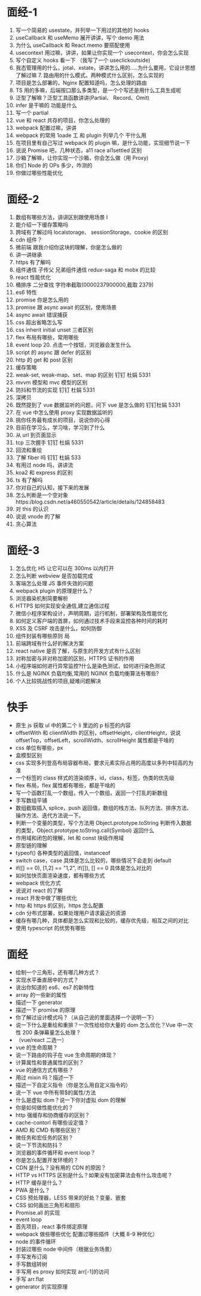 # 面经-1

1. 写一个简易的 usestate，并列举一下用过的其他的 hooks
2. useCallback 和 useMemo 展开讲讲，写个 demo 用法
3. 为什么 useCallback 和 React.memo 要搭配使用
4. usecontext 用过嘛，讲讲，如果让你实现一个 usecontext，你会怎么实现
5. 写个自定义 hooks 看一下 （我写了一个 useclickoutside)
6. 我态管理用的什么，jotal、xstate，讲讲怎么用的…..为什么要用，它设计恩想了解过嘛 7. 路由用的什么模式。两种模式什么区别，怎么实现的
7. 项目是怎么部署的，Nginx 配置知道吗，怎么处理的路由
8. TS 用的多嘛，后端按口那么多类型，是一个个写还是用什么工具生成呢
9. 泛型了解嘛？泛型工具函数讲讲(Partial、 Record、Omit)
10. infer 是干嘛的 功能是什么
11. 写一个 partial
12. vue 和 react 共存的项目，你怎么处理的
13. webpack 配置过嘛，讲讲
14. webpack 的常用 1oade 工 和 plugin 列举几个 干什么用
15. 在项目里有自己写过 webpack 的 plugin 嘛，是什么功能，实现细节说一下
16. 说说 Promise 吧，几种状态，a11 race al1settled 区别
17. 沙箱了解嘛，让你实现一个沙箱，你会怎么做（用 Proxy)
18. 你们 Node 的 OPs 多少，咋测的
19. 你做过哪些性能优化

# 面经-2

1. 数组有哪些方法，讲讲区别跟使用场景 ا
2. 能介绍一下缓存策略吗
3. 跨域有了解过吗 localstorage、 sessionStorage、cookie 的区别
4. cdn 组件？
5. 微前端 跟我介绍你这块的理解，你是怎么做的
6. 讲一讲继承
7. https 有了解吗
8. 组件通信 子传父 兄弟组件通信 redux-saga 和 mobx 的比较
9. react 性能优化
10. 桶排序 二分查找 字符串截取(0000237900000,截取 2379)
11. es6 特性
12. promise 你是怎么用的
13. promise 跟 async await 的区别，使用场景
14. async await 错误捕获
15. css 超出省略怎么写
16. css inherit initial unset 三者区别
17. flex 布局有哪些，常用哪些
18. event loop 20. 点击一个按钮，浏览器会发生什么
19. script 的 async 跟 defer 的区别
20. http 的 get 和 post 区别
21. 缓存策略
22. weak-set, weak-map、set、map 的区别 钉钉 杜娟 5331
23. mvvm 模型和 mvc 模型的区别
24. 防抖和节流的实现 钉钉 杜娟 5331
25. 深拷贝
26. 既然提到了 vue 数据监听的问题，问下 vue 是怎么做的 钉钉杜娟 5331
27. 在 vue 中怎么使用 proxy 实现数据监听的
28. 挑你任务最有成长的项目，说说你的心得
29. 目前在学习么，学习啥，学习到了什么
30. 从 url 到页面显示
31. tcp 三次握手 钉钉 杜娟 5331
32. 回流和重绘
33. 了解 fiber 吗 钉钉 杜娟 533
34. 有用过 node 吗，讲讲流
35. koa2 和 express 的区别
36. ts 有了解吗
37. 你对自己的认知，接下来的发展
38. 怎么判断是一个空对象 https:/blog.csdn.net/a460550542/article/details/124858483
39. 对 this 的认识
40. 说说 vnode 的了解
41. 贪心算法

# 面经-3

1. 怎么优化 H5 让它可以在 300ms 以内打开
2. 怎么判断 webview 是否加载完成
3. 客端怎么处理 JS 事件失效的问题
4. webpack plugin 的原理是什么？
5. 浏览器染机制简要解析
6. HTTPS 如何实现安全通信,建立通信过程
7. 微信小程序架构设计，声明周期，运行机制，部署架构及性能优化
8. 如何定义客户端的首屏，如何通过技术手段来监控各种时间的耗时
9. XSS 及 CSRF 攻击是什么，如何防御
10. 组件封装有哪些原则 局
11. 前端跨域有什么好的解决方案
12. react native 是否了解，与原生的开发方式有什么区别
13. 对称加密与非对称加密的区别，HTTPS 证书的作用
14. 小程序端如何进行异常监控?什么是染色测试，如何进行染色测试
15. 什么是 NGINX 负载均衡,常用的 NGINX 负载均衡算法有哪些?
16. 个人比较挑战性的项目,疑难问题解决

# 快手

- 原生 js 获取 ul 中的第二个 li 里边的 p 标签的内容
- offsetWith 和 clientWidth 的区别，offsetHeight，clientHeight，说说 offsetTop，offsetLeft，scrollWidth、scrollHeight 属性都是干啥的
- css 单位有哪些，px
- 盒模型区别
- css 实现多列登高布局容器布局，要求元素实际占用的高度以多列中较高的为准
- 一个标签的 class 样式的渲染顺序，id，class，标签，伪类的优先级
- flex 布局，flex 属性都有哪些，都是干啥的
- 写一个函数打乱一个数组，传入一个数组，返回一个打乱的新数组
- 手写数组平铺
- 数组截取插入 splice，push 返回值，数组的栈方法、队列方法、排序方法、操作方法、迭代方法说一下。
- 判断一个变量的类型，写个方法用 Object.prototype.toString 判断传入数据的类型，Object.prototype.toString.call(Symbol) 返回什么
- 作用域和闭包的理解，let 和 const 块级作用域
- 原型链的理解
- typeof() 各种类型的返回值，instanceof
- switch case，case 具体是怎么比较的，哪些情况下会走到 default
- if([] == 0), [1,2] == "1,2", if([]), [] == 0 具体是怎么对比的
- 如何加快页面渲染速度，都有哪些方式
- webpack 优化方式
- 说说对 react 的了解
- react 开发中做了哪些优化
- http 和 https 的区别，https 怎么配置
- cdn 分布式部署，如果处理用户请求最近的资源
- 缓存有哪几种，具体都是怎么实现和比较的，缓存优先级，相互之间的对比
- 使用 typescript 的优势有哪些

# 面经

- 绘制一个三角形，还有哪几种方式？
- 实现水平垂直居中的方式？
- 说出你知道的 es6、es7 的新特性
- array 的一些新的属性
- 描述一下 generator
- 描述一下 promise 的原理
- 你了解过设计模式吗？（从自己说的里面选择一个说明一下）
- 说一下什么是重绘和重排？一次性给给你大量的 dom 怎么优化？Vue 中一次性 200 条弹幕量怎么处理？
- （vue/react 二选一）
- vue 的生命周期？
- 说一下路由的钩子在 vue 生命周期的体现？
- 计算属性和普通属性的区别？
- vue 的通信方式有哪些？
- 用过 mixin 吗？描述一下
- 描述一下自定义指令（你是怎么用自定义指令的）
- 说一下 vue 中所有带$的属性/方法
- 什么是虚拟 dom？说一下你对虚拟 dom 的理解
- 你是如何做性能优化的？
- http 强缓存和协商缓存的区别？
- cache-contorl 有哪些设定值？
- AMD 和 CMD 有哪些区别？
- 微任务和宏任务的区别？
- 说一下节流和防抖？
- 浏览器的事件循环和 event loop？
- 你是怎么配置开发环境的？
- CDN 是什么？没有用的 CDN 的原因？
- HTTP vs HTTPS 区别是什么？如果没有加密算法会有什么攻击呢？
- HTTP 缓存是什么？
- PWA 是什么？
- CSS 预处理器，LESS 带来的好处？变量、嵌套
- CSS 如何画出三角形和扇形
- Promise.all 的实现
- event loop
- 首先项目，react 事件绑定原理
- webpack 做些哪些优化 配置过哪些插件（大概 8-9 种优化）
- node 的事件循环
- 封装过哪些 node 中间件（根据业务场景）
- 手写发布订阅
- 手写数组转树
- 手写用 es proxy 如何实现 arr[-1]的访问
- 手写 arr.flat
- generator 的实现原理

